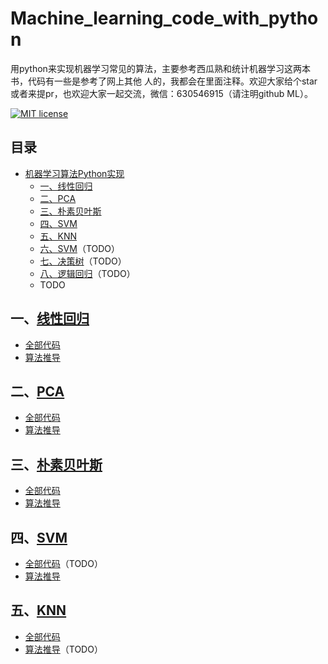 # Machine_learning_code_with_python

用python来实现机器学习常见的算法，主要参考西瓜熟和统计机器学习这两本书，代码有一些是参考了网上其他
人的，我都会在里面注释。欢迎大家给个star或者来提pr，也欢迎大家一起交流，微信：630546915（请注明github ML）。


[![MIT license](https://img.shields.io/dub/l/vibe-d.svg)](https://github.com/lawlite19/MachineLearning_Python/blob/master/LICENSE)


## 目录
* [机器学习算法Python实现](#机器学习算法python实现)
	* [一、线性回归](#一线性回归)
	* [二、PCA](#PCA降维)
    * [三、朴素贝叶斯](#朴素贝叶斯)
    * [四、SVM](#SVM)
    * [五、KNN](#KNN)
    * [六、SVM](#KMeans)（TODO）
    * [七、决策树](#决策树)（TODO）
    * [八、逻辑回归](#逻辑回归)（TODO）
    * TODO
    

## 一、[线性回归](/Linear_Regression)
- [全部代码](/Linear_Regression/linearRegression.ipynb)
- [算法推导](/Linear_Regression/README.md)


## 二、[PCA](/PCA)
- [全部代码](/PCA/PCA.ipynb)
- [算法推导](/PCA/README.md)

## 三、[朴素贝叶斯](/Navie_Bayes)
- [全部代码](/Navie_Bayes/navieBayes.ipynb)
- [算法推导](/Navie_Bayes/README.md)

## 四、[SVM](/SVM)
- [全部代码](/SVM/SVM.ipynb)（TODO）
- [算法推导](/SVM/README.md)

## 五、[KNN](/KNN)
- [全部代码](/KNN/KNN.ipynb)
- [算法推导](/KNN/README.md)（TODO）